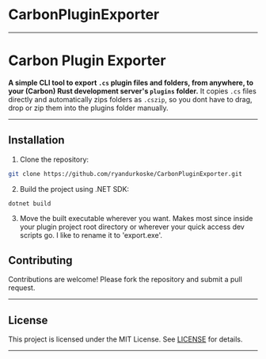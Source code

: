 # CarbonPluginExporter

---

# Carbon Plugin Exporter

**A simple CLI tool to export `.cs` plugin files and folders, from anywhere, to your (Carbon) Rust development server's `plugins` folder.**
It copies `.cs` files directly and automatically zips folders as `.cszip`, so you dont have to drag, drop or zip them into the plugins folder manually.

---

## Installation

1. Clone the repository:

```bash
git clone https://github.com/ryandurkoske/CarbonPluginExporter.git
```

2. Build the project using .NET SDK:

```bash
dotnet build
```

3. Move the built executable wherever you want.  Makes most since inside your plugin project root directory or wherever your quick access dev scripts go. I like to rename it to 'export.exe'.

## Contributing

Contributions are welcome! Please fork the repository and submit a pull request.

---

## License

This project is licensed under the MIT License. See [LICENSE](LICENSE.txt) for details.

---